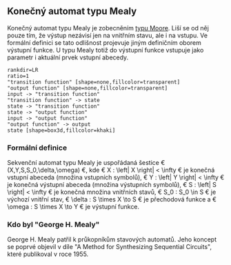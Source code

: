 ## Konečný automat typu Mealy

Konečný automat typu Mealy je zobecněním [typu Moore](wiki/moore). Liší se od něj pouze tím, že výstup nezávisí jen na vnitřním stavu, ale i na vstupu. Ve formální definici se tato odlišnost projevuje jiným definičním oborem výstupní funkce. U typu Mealy totiž do výstupní funkce vstupuje jako parametr i aktuální prvek vstupní abecedy.

```dot:digraph
rankdir=LR
ratio=1
"transition function" [shape=none,fillcolor=transparent]
"output function" [shape=none,fillcolor=transparent]
input -> "transition function"
"transition function" -> state
state -> "transition function"
state -> "output function"
input -> "output function"
"output function" -> output
state [shape=box3d,fillcolor=khaki]
```

### Formální definice

Sekvenční automat typu Mealy je uspořádaná šestice € (X,Y,S,S_0,\delta,\omega) €, kde € X : \left| X \right| < \infty € je konečná vstupní abeceda (množina vstupních symbolů), € Y : \left| Y \right| < \infty € je konečná výstupní abeceda (množina výstupních symbolů), € S : \left| S \right| < \infty € je konečná množina vnitřních stavů, € S_0 : S_0 \in S € je výchozí vnitřní stav, € \delta : S \times X \to S € je přechodová funkce a € \omega : S \times X \to Y € je výstupní funkce.

### Kdo byl "George H. Mealy"

George H. Mealy patřil k průkopníkům stavových automatů. Jeho koncept se poprvé objevil v díle "A Method for Synthesizing Sequential Circuits", které publikoval v roce 1955.